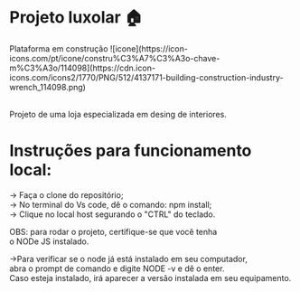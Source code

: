 # Projeto luxolar 🏠 
<p>Plataforma em construção ![icone](https://icon-icons.com/pt/icone/constru%C3%A7%C3%A3o-chave-m%C3%A3o/114098](https://cdn.icon-icons.com/icons2/1770/PNG/512/4137171-building-construction-industry-wrench_114098.png)

<br>Projeto de uma loja especializada em desing de interiores.</p>
<h1>Instruções para funcionamento local:</h1>

<p>
  -> Faça o clone do repositório;<br>
   -> No terminal do Vs code, dê o comando: npm install;<br>
   -> Clique no local host segurando o "CTRL" do teclado.<br>
   
  OBS: para rodar o projeto, certifique-se que você tenha<br>
   o NODe JS instalado.<br>

   ->Para verificar se o node já está instalado em seu computador, <br>
   abra o prompt de comando e digite NODE -v e dê o enter.<br>
   Caso esteja instalado, irá aparecer a versão instalada em seu equipamento. 
   
   



</p>

